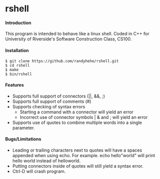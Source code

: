# rshell
#### Introduction
This program is intended to behave like a linux shell. Coded in C++ for University of Riverside's Software Construction Class, CS100.

#### Installation
```
$ git clone https://github.com/randyhehe/rshell.git
$ cd rshell
$ make
$ bin/rshell
```

#### Features
* Supports full support of connectors (||, &&, ;)
* Supports full support of comments (#)
* Supports checking of syntax errors 
  * Starting a command with a connector will yield an error
  * Incorrect use of connector symbols | & and ; will yield an error
* Supports use of quotes to combine multiple words into a single parameter.

#### Bugs/Limitations
* Leading or trailing characters next to quotes will have a spaces appended when using echo. For example. echo hello"world" will print hello world instead of helloworld.
* Putting connectors inside of quotes will still yield a syntax error.
* Ctrl-D will crash program.
